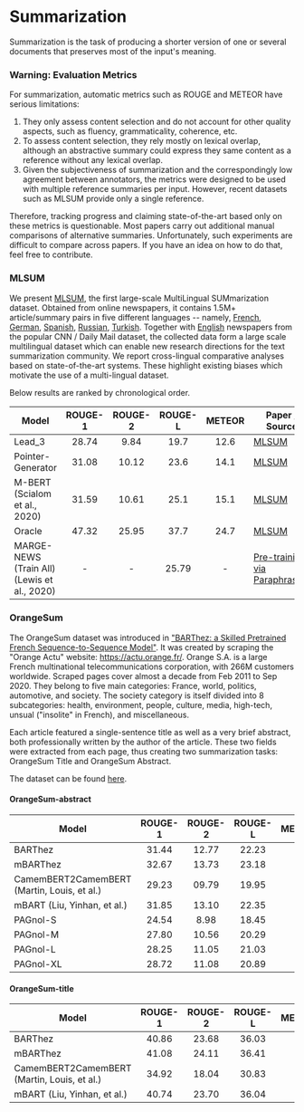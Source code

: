 # Summarization

Summarization is the task of producing a shorter version of one or several documents that preserves most of the
input's meaning.

### Warning: Evaluation Metrics

For summarization, automatic metrics such as ROUGE and METEOR have serious limitations:
1. They only assess content selection and do not account for other quality aspects, such as fluency, grammaticality, coherence, etc. 
2. To assess content selection, they rely mostly on lexical overlap, although an abstractive summary could express they same content as a reference without any lexical overlap.
3. Given the subjectiveness of summarization and the correspondingly low agreement between annotators, the metrics were designed to be used with multiple reference summaries per input. However, recent datasets such as MLSUM provide only a single reference.

Therefore, tracking progress and claiming state-of-the-art based only on these metrics is questionable. Most papers carry out additional manual comparisons of alternative summaries. Unfortunately, such experiments are difficult to compare across papers. If you have an idea on how to do that, feel free to contribute.


### MLSUM

We present [MLSUM](https://www.aclweb.org/anthology/2020.emnlp-main.647/), the first large-scale MultiLingual SUMmarization dataset. 
Obtained from online newspapers, it contains 1.5M+ article/summary pairs in five different languages -- namely, [French](../french/summarization.md#mlsum), [German](../german/summarization.md#mlsum), [Spanish](../spanish/summarization.md#mlsum), [Russian](../russian/summarization.md#mlsum), [Turkish](../turkish/summarization.md#mlsum). Together with [English](../english/summarization.md#cnn--daily-mail) newspapers from the popular CNN / Daily Mail dataset, 
the collected data form a large scale multilingual dataset which can enable new research directions for the text summarization community. 
We report cross-lingual comparative analyses based on state-of-the-art systems. 
These highlight existing biases which motivate the use of a multi-lingual dataset.

Below results are ranked by chronological order.

| Model | ROUGE-1 | ROUGE-2 | ROUGE-L | METEOR | Paper / Source | Code |
| --------------- | :-----: | :-----: | :-----: | :-----: | -------------- | ---- |
| Lead_3 | 28.74 | 9.84 | 19.7 | 12.6 | [MLSUM](https://www.aclweb.org/anthology/2020.emnlp-main.647/) | [Official](https://github.com/recitalAI/MLSUM) |
| Pointer-Generator | 31.08 | 10.12 | 23.6 | 14.1 | [MLSUM](https://www.aclweb.org/anthology/2020.emnlp-main.647/) | [Official](https://github.com/recitalAI/MLSUM) |
| M-BERT (Scialom et al., 2020) | 31.59 | 10.61 | 25.1 | 15.1 | [MLSUM](https://www.aclweb.org/anthology/2020.emnlp-main.647/) | [Official](https://github.com/recitalAI/MLSUM) |
| Oracle | 47.32 | 25.95 | 37.7 | 24.7 | [MLSUM](https://www.aclweb.org/anthology/2020.emnlp-main.647/) | [Official](https://github.com/recitalAI/MLSUM) |
| MARGE-NEWS (Train All) (Lewis et al., 2020) | - | - | 25.79 | - | [Pre-training via Paraphrasing](https://arxiv.org/abs/2006.15020) | [Official](https://github.com/lucidrains/marge-pytorch) |

### OrangeSum

The OrangeSum dataset was introduced in ["BARThez: a Skilled Pretrained French Sequence-to-Sequence Model"](https://aclanthology.org/2021.emnlp-main.740/). It was created by scraping the "Orange Actu" website: https://actu.orange.fr/. Orange S.A. is a large French multinational telecommunications corporation, with 266M customers worldwide. Scraped pages cover almost a decade from Feb 2011 to Sep 2020. They belong to five main categories: France, world, politics, automotive, and society. The society category is itself divided into 8 subcategories: health, environment, people, culture, media, high-tech, unsual ("insolite" in French), and miscellaneous.

Each article featured a single-sentence title as well as a very brief abstract, both professionally written by the author of the article. These two fields were extracted from each page, thus creating two summarization tasks: OrangeSum Title and OrangeSum Abstract.

The dataset can be found [here](https://huggingface.co/datasets/orange_sum).
   

#### OrangeSum-abstract

| Model | ROUGE-1 | ROUGE-2 | ROUGE-L | METEOR | Paper / Source | Code |
| --------------- | :-----: | :-----: | :-----: | :-----: | -------------- | ---- |
| BARThez | 31.44 | 12.77 | 22.23 | - | [BARThez](https://aclanthology.org/2021.emnlp-main.740/) | [Official](https://github.com/moussaKam/BARThez) |
| mBARThez | 32.67 | 13.73 | 23.18 | - | [BARThez](https://aclanthology.org/2021.emnlp-main.740/) | [Official](https://github.com/moussaKam/BARThez) |
| CamemBERT2CamemBERT (Martin, Louis, et al.) | 29.23 | 09.79 | 19.95 | - | [BARThez](https://aclanthology.org/2021.emnlp-main.740/) | [Official](https://github.com/moussaKam/BARThez) |
| mBART (Liu, Yinhan, et al.) | 31.85 | 13.10 | 22.35 | - | [BARThez](https://aclanthology.org/2021.emnlp-main.740/) | [Official](https://github.com/moussaKam/BARThez) |
| PAGnol-S | 24.54 | 8.98 | 18.45 | - | [PAGnol](https://arxiv.org/pdf/2110.08554.pdf) | [Official](https://github.com/lightonai/lairgpt) |
| PAGnol-M | 27.80 | 10.56 | 20.29 | - | [PAGnol](https://arxiv.org/pdf/2110.08554.pdf) | [Official](https://github.com/lightonai/lairgpt) |
| PAGnol-L | 28.25 | 11.05 | 21.03 | - | [PAGnol](https://arxiv.org/pdf/2110.08554.pdf) | [Official](https://github.com/lightonai/lairgpt) |
| PAGnol-XL | 28.72 | 11.08 | 20.89 | - | [PAGnol](https://arxiv.org/pdf/2110.08554.pdf) | [Official](https://github.com/lightonai/lairgpt) |

#### OrangeSum-title

| Model | ROUGE-1 | ROUGE-2 | ROUGE-L | METEOR | Paper / Source | Code |
| --------------- | :-----: | :-----: | :-----: | :-----: | -------------- | ---- |
| BARThez | 40.86 | 23.68 | 36.03 | - | [BARThez](https://aclanthology.org/2021.emnlp-main.740/) | [Official](https://github.com/moussaKam/BARThez) |
| mBARThez | 41.08 | 24.11 | 36.41 | - | [BARThez](https://aclanthology.org/2021.emnlp-main.740/) | [Official](https://github.com/moussaKam/BARThez) |
| CamemBERT2CamemBERT (Martin, Louis, et al.) | 34.92 | 18.04 | 30.83 | - | [BARThez](https://aclanthology.org/2021.emnlp-main.740/) | [Official](https://github.com/moussaKam/BARThez) |
| mBART (Liu, Yinhan, et al.) | 40.74 | 23.70 | 36.04 | - | [BARThez](https://aclanthology.org/2021.emnlp-main.740/) | [Official](https://github.com/moussaKam/BARThez) |

